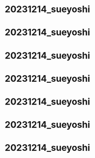 # 20231214_sueyoshi
# 20231214_sueyoshi
# 20231214_sueyoshi
# 20231214_sueyoshi
# 20231214_sueyoshi
# 20231214_sueyoshi
# 20231214_sueyoshi
